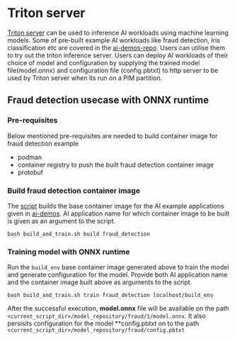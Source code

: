 # Triton server

[Triton server](https://github.com/triton-inference-server/server) can be used to inference AI workloads using machine learning models. Some of pre-built example AI workloads like fraud detection, Iris classification etc are covered in the [ai-demos-repo](https://github.com/PDeXchange/ai-demos). Users can utilise them to try out the triton inference server.
Users can deploy AI workloads of their choice of model and configuration by supplying the trained model file(model.onnx) and configuration file (config.pbtxt) to http server to be used by Triton server when its run on a PIM partition.

## Fraud detection usecase with ONNX runtime
### Pre-requisites
Below mentioned pre-requisites are needed to build container image for fraud detection example
- podman
- container registry to push the built fraud detection container image
- protobuf

### Build fraud detection container image
The [script](build_and_train.sh) builds the base container image for the AI example applications given in [ai-demos](https://github.com/PDeXchange/ai-demos). AI application name for which container image to be built is given as an argument to the script.
```shell
bash build_and_train.sh build fraud_detection
```

### Training model with ONNX runtime
Run the `build_env` base container image generated above to train the model and generate configuration for the model. Provide both AI application name and the container image built above as arguments to the script.
```shell
bash build_and_train.sh train fraud_detection localhost/build_env
```

After the successful execution, **model.onnx** file will be available on the path `<current_script_dir>/model_repository/fraud/1/model.onnx`. It also persisits configuration for the model **config.pbtxt on to the path `<current_script_dir>/model_repository/fraud/config.pbtxt`
